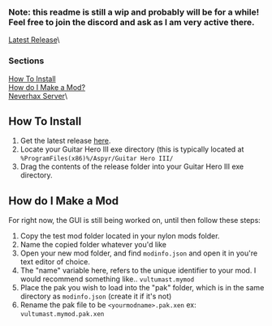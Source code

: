 ### Note: this readme is still a wip and probably will be for a while! Feel free to join the discord and ask as I am very active there.

[Latest Release](https://github.com/nsneverhax/gh3ml/releases)\
### Sections
[How To Install](#how-to-install)\
[How do I Make a Mod?](#how-do-i-make-a-mod)\
[Neverhax Server](https://discord.gg/h4KY26nyya)\

## How To Install
1) Get the latest release [here](https://github.com/nsneverhax/gh3ml/releases).
2) Locate your Guitar Hero III exe directory (this is typically located at `%ProgramFiles(x86)%/Aspyr/Guitar Hero III/`
3) Drag the contents of the release folder into your Guitar Hero III exe directory.

## How do I Make a Mod
For right now, the GUI is still being worked on, until then follow these steps:

1) Copy the test mod folder located in your nylon mods folder.
2) Name the copied folder whatever you'd like
3) Open your new mod folder, and find ``modinfo.json`` and open it in you're text editor of choice.
4) The "name" variable here, refers to the unique identifier to your mod. I would recommend something like.. ``vultumast.mymod``
5) Place the pak you wish to load into the "pak" folder, which is in the same directory as ``modinfo.json`` (create it if it's not)
6) Rename the pak file to be ``<yourmodname>.pak.xen`` ex: ``vultumast.mymod.pak.xen``